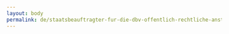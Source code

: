 ```yaml
---
layout: body
permalink: de/staatsbeauftragter-fur-die-dbv-offentlich-rechtliche-anstalt-fur-beteiligungen/
---
```


